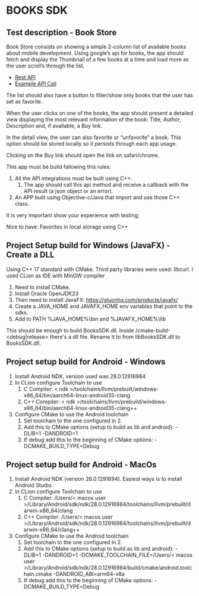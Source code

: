 # BOOKS SDK
## Test description - Book Store
Book Store consists on showing a simple 2-column list of available books about mobile development.
Using google’s api for books, the app should fetch and display the Thumbnail of a few books at a time and load more as the user scroll’s through the list.

- [Rest API](https://developers.google.com/books/docs/v1/getting_started#REST)
- [Example API Call](https://www.googleapis.com/books/v1/volumes?q=ios&maxResults=20&startIndex=0)

The list should also have a button to filter/show only books that the user has set as favorite.

When the user clicks on one of the books, the app should present a detailed view displaying the most relevant information of the book: Title, Author, Description and, if available, a Buy link.

In the detail view, the user can also favorite or “unfavorite” a book. This option should be stored locally so it persists through each app usage.

Clicking on the Buy link should open the link on safari/chrome.

This app must be build fallowing this rules:
1. All the API integrations must be built using C++.
    1. The app should call this api method and receive a callback with the API result (a json object or
an error).
2. An APP built using Objective-c/Java that import and use those C++ class.

It is very important show your experience with testing;

Nice to have: Favorites in local storage using C++

## Project Setup build for Windows (JavaFX) - Create a DLL
Using C++ 17 standard with CMake. Third party libraries were used: libcurl. 
I used CLion as IDE with MinGW compiler
1. Need to install CMake.
2. Install Oracle OpenJDK23
3. Then need to install JavaFX: https://gluonhq.com/products/javafx/
4. Create a JAVA_HOME and JAVAFX_HOME env variables that point to the sdks.
5. Add to PATH %JAVA_HOME%\bin and %JAVAFX_HOME%\lib

This should be enough to build BooksSDK dll. 
Inside <project root>/cmake-build-<debug|release> there's a dll file.
Rename it to from libBooksSDK.dll to BooksSDK.dll. 

## Project setup build for Android - Windows
1. Install Android NDK, version used was 28.0.12916984
2. In CLion configure Toolchain to use
   1. C Compiler: < ndk >/toolchains/llvm/prebuilt/windows-x86_64/bin/aarch64-linux-android35-clang
   2. C++ Compiler: < ndk >/toolchains/llvm/prebuild/windows-x86_64/bin/aarch64-linux-android35-clang++
3. Configure CMake to use the Android toolchain
   1. Set toolchain to the one configured in 2.
   2. Add this to CMake options (setup to build as lib and android): -DLIB=1 -DANDROID=1
   3. If debug add this to the beginning of CMake options: -DCMAKE_BUILD_TYPE=Debug

## Project setup build for Android - MacOs
1. Install Android NDK (version 28.0.1291694). Easiest ways is to install Android Studio. 
2. In CLion configure Toolchain to use
   1. C Compiler: /Users/< macos user >/Library/Android/sdk/ndk/28.0.12916984/toolchains/llvm/prebuilt/darwin-x86_64/clang
   2. C++ Compiler: /Users/< macos user >/Library/Android/sdk/ndk/28.0.12916984/toolchains/llvm/prebuilt/darwin-x86_64/clang++
3. Configure CMake to use the Android toolchain
   1. Set toolchain to the one configured in 2.
   2. Add this to CMake options (setup to build as lib and android): -DLIB=1 -DANDROID=1 -DCMAKE_TOOLCHAIN_FILE=/Users/< macos user >/Library/Android/sdk/ndk/28.0.12916984/build/cmake/android.toolchain.cmake -DANDROID_ABI=arm64-v8a
   3. If debug add this to the beginning of CMake options: -DCMAKE_BUILD_TYPE=Debug

